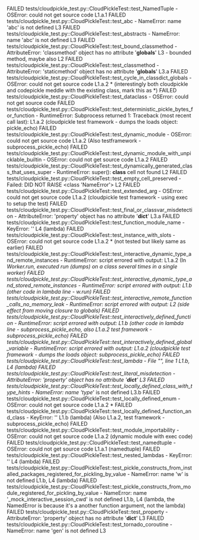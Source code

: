 FAILED tests/cloudpickle_test.py::CloudPickleTest::test_NamedTuple - OSError: could not get source code
    L1.a.1
FAILED tests/cloudpickle_test.py::CloudPickleTest::test_abc - NameError: name 'abc' is not defined
    L3
FAILED tests/cloudpickle_test.py::CloudPickleTest::test_abstracts - NameError: name 'abc' is not defined
    L3
FAILED tests/cloudpickle_test.py::CloudPickleTest::test_bound_classmethod - AttributeError: 'classmethod' object has no attribute '__globals__'
    L3 - bounded method, maybe also L2
FAILED tests/cloudpickle_test.py::CloudPickleTest::test_classmethod - AttributeError: 'staticmethod' object has no attribute '__globals__'
    L3.a
FAILED tests/cloudpickle_test.py::CloudPickleTest::test_cycle_in_classdict_globals - OSError: could not get source code
    L1.a.2 * (interestingly both cloudpickle and codepickle meddle with the existing class, mark this as *)
FAILED tests/cloudpickle_test.py::CloudPickleTest::test_dataclass - OSError: could not get source code
FAILED tests/cloudpickle_test.py::CloudPickleTest::test_deterministic_pickle_bytes_for_function - RuntimeError: Subprocess returned 1: Traceback (most recent call last):
    L1.a.2 (cloudpickle test framework - dumps the loads object: pickle_echo)
FAILED tests/cloudpickle_test.py::CloudPickleTest::test_dynamic_module - OSError: could not get source code
    L1.a.2 (Also testframework - subprocess_pickle_echo)
FAILED tests/cloudpickle_test.py::CloudPickleTest::test_dynamic_module_with_unpicklable_builtin - OSError: could not get source code
    L1.a.2
FAILED tests/cloudpickle_test.py::CloudPickleTest::test_dynamically_generated_class_that_uses_super - RuntimeError: super(): __class__ cell not found
    L2
FAILED tests/cloudpickle_test.py::CloudPickleTest::test_empty_cell_preserved - Failed: DID NOT RAISE <class 'NameError'>
    L2
FAILED tests/cloudpickle_test.py::CloudPickleTest::test_extended_arg - OSError: could not get source code
    L1.a.2 (cloudpickle test framework - using exec to setup the test)
FAILED tests/cloudpickle_test.py::CloudPickleTest::test_final_or_classvar_misdetection - AttributeError: 'property' object has no attribute '__dict__'
    L3.a
FAILED tests/cloudpickle_test.py::CloudPickleTest::test_function_module_name - KeyError: '<lambda>'
    L4 (lambda)
FAILED tests/cloudpickle_test.py::CloudPickleTest::test_instance_with_slots - OSError: could not get source code
    L1.a.2 * (not tested but likely same as earlier)
FAILED tests/cloudpickle_test.py::CloudPickleTest::test_interactive_dynamic_type_and_remote_instances - RuntimeError: script errored with output:
    L1.a.2 (In _Worker.run, executed run (dumps) on a class several times in a single worker)
FAILED tests/cloudpickle_test.py::CloudPickleTest::test_interactive_dynamic_type_and_stored_remote_instances - RuntimeError: script errored with output:
    L1.b (other code in lambda line - w.run)
FAILED tests/cloudpickle_test.py::CloudPickleTest::test_interactive_remote_function_calls_no_memory_leak - RuntimeError: script errored with output:
    L2 (side effect from moving closure to globals)
FAILED tests/cloudpickle_test.py::CloudPickleTest::test_interactively_defined_function - RuntimeError: script errored with output:
    L1.b (other code in lambda line - subprocess_pickle_echo, also L1.a.2 test framework - subprocess_pickle_echo)
FAILED tests/cloudpickle_test.py::CloudPickleTest::test_interactively_defined_global_variable - RuntimeError: script errored with output:
    L1.a.2 (cloudpickle test framework - dumps the loads object: subprocess_pickle_echo)
FAILED tests/cloudpickle_test.py::CloudPickleTest::test_lambda -   File "<string>", line 1
    L1.b, L4 (lambda)
FAILED tests/cloudpickle_test.py::CloudPickleTest::test_literal_misdetection - AttributeError: 'property' object has no attribute '__dict__'
    L3
FAILED tests/cloudpickle_test.py::CloudPickleTest::test_locally_defined_class_with_type_hints - NameError: name 'type_' is not defined
    L3.b
FAILED tests/cloudpickle_test.py::CloudPickleTest::test_locally_defined_enum - OSError: could not get source code
    L1.a.2 *
FAILED tests/cloudpickle_test.py::CloudPickleTest::test_locally_defined_function_and_class - KeyError: '<lambda>'
    L1.b (lambda) (Also L1.a.2, test framework - subprocess_pickle_echo)
FAILED tests/cloudpickle_test.py::CloudPickleTest::test_module_importability - OSError: could not get source code
    L1.a.2 (dynamic module with exec code)
FAILED tests/cloudpickle_test.py::CloudPickleTest::test_namedtuple - OSError: could not get source code
    L1.a.1 (namedtuple)
FAILED tests/cloudpickle_test.py::CloudPickleTest::test_nested_lambdas - KeyError: '<lambda>'
    L4 (lambda)
FAILED tests/cloudpickle_test.py::CloudPickleTest::test_pickle_constructs_from_installed_packages_registered_for_pickling_by_value - NameError: name 'w' is not defined
    L1.b, L4 (lambda)
FAILED tests/cloudpickle_test.py::CloudPickleTest::test_pickle_constructs_from_module_registered_for_pickling_by_value - NameError: name '_mock_interactive_session_cwd' is not defined
    L1.b, L4 (lambda, the NamedError is because it's a another function argument, not the lambda)
FAILED tests/cloudpickle_test.py::CloudPickleTest::test_property - AttributeError: 'property' object has no attribute '__dict__'
    L3
FAILED tests/cloudpickle_test.py::CloudPickleTest::test_tornado_coroutine - NameError: name 'gen' is not defined
    L3